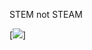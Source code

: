 
STEM not STEAM


 [<img src="http://djelatnici.unizd.hr/~iglavan/ico/iglavan.svg">]





<!---
iglavan/iglavan is a ✨ special 
✨ repository because its `README.md` (this file) appears on your GitHub profile.
You can click the Preview link to take a look at your changes.
--->
